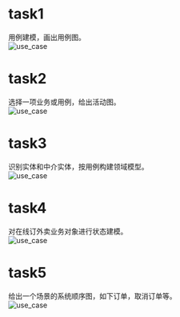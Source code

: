 # task1
用例建模，画出用例图。  
![use_case]({{site.url}}/image/lesson9/use_case_diagram.png)

# task2
选择一项业务或用例，给出活动图。  
![use_case]({{site.url}}/image/lesson9/activity_diagram.png)

# task3
识别实体和中介实体，按用例构建领域模型。  
![use_case]({{site.url}}/image/lesson9/domain_model.png)

# task4
对在线订外卖业务对象进行状态建模。  
![use_case]({{site.url}}/image/lesson9/state_diagram.png)

# task5
给出一个场景的系统顺序图，如下订单，取消订单等。  
![use_case]({{site.url}}/image/lesson9/ssd.png)
